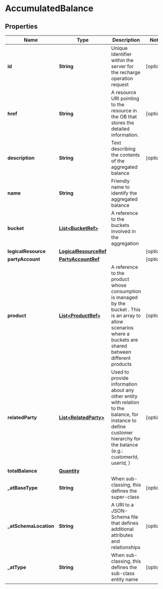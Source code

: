 # AccumulatedBalance

## Properties
Name | Type | Description | Notes
------------ | ------------- | ------------- | -------------
**id** | **String** | Unique Identifier within the server for the recharge operation request |  [optional]
**href** | **String** | A resource URI pointing to the resource in the OB that stores the detailed information. |  [optional]
**description** | **String** | Text describing the contents of the aggregated balance |  [optional]
**name** | **String** | Friendly name to identify the aggregated balance | 
**bucket** | [**List&lt;BucketRef&gt;**](BucketRef.md) | A reference to the buckets involved in the aggregation | 
**logicalResource** | [**LogicalResourceRef**](LogicalResourceRef.md) |  |  [optional]
**partyAccount** | [**PartyAccountRef**](PartyAccountRef.md) |  |  [optional]
**product** | [**List&lt;ProductRef&gt;**](ProductRef.md) | A reference to the product whose consumption is managed by the bucket . This is an array to allow scenarios where a buckets are shared between different products |  [optional]
**relatedParty** | [**List&lt;RelatedParty&gt;**](RelatedParty.md) | Used to provide information about any other entity with relation to the balance, for instance to define customer hierarchy for the balance (e.g.: customerId, userId, ) |  [optional]
**totalBalance** | [**Quantity**](Quantity.md) |  | 
**_atBaseType** | **String** | When sub-classing, this defines the super-class |  [optional]
**_atSchemaLocation** | **String** | A URI to a JSON-Schema file that defines additional attributes and relationships |  [optional]
**_atType** | **String** | When sub-classing, this defines the sub-class entity name |  [optional]
